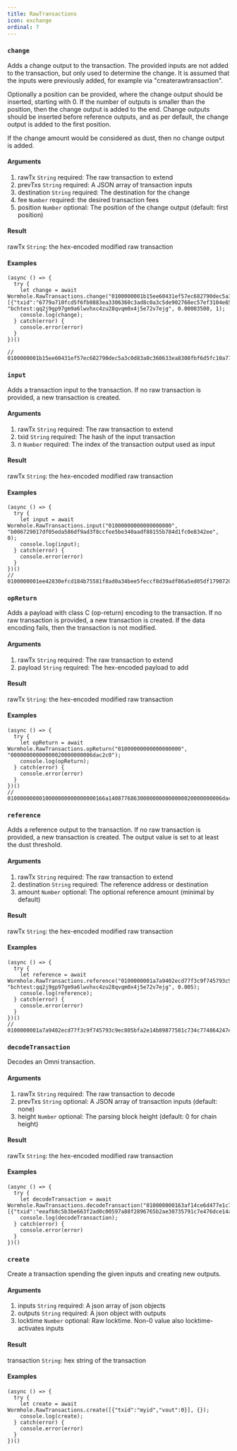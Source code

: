 ```yaml
---
title: RawTransactions
icon: exchange
ordinal: 7
---
```


### `change`

Adds a change output to the transaction. The provided inputs are not added to the transaction, but only used to determine the change. It is assumed that the inputs were previously added, for example via "createrawtransaction".

Optionally a position can be provided, where the change output should be inserted, starting with 0. If the number of outputs is smaller than the position, then the change output is added to the end. Change outputs should be inserted before reference outputs, and as per default, the change output is added to the first position.

If the change amount would be considered as dust, then no change output is added.

#### Arguments

1.  rawTx `String` required: The raw transaction to extend
2.  prevTxs `String` required: A JSON array of transaction inputs
3.  destination `String` required: The destination for the change
4.  fee `Number` required: the desired transaction fees
5.  position `Number` optional: The position of the change output (default: first position)

#### Result

rawTx `String`: the hex-encoded modified raw transaction

#### Examples

    (async () => {
      try {
        let change = await Wormhole.RawTransactions.change("0100000001b15ee60431ef57ec682790dec5a3c0d83a0c360633ea8308fbf6d5fc10a779670400000000ffffffff025c0d00000000000047512102f3e471222bb57a7d416c82bf81c627bfcd2bdc47f36e763ae69935bba4601ece21021580b888ff56feb27f17f08802ebed26258c23697d6a462d43fc13b565fda2dd52aeaa0a0000000000001976a914946cb2e08075bcbaf157e47bcb67eb2b2339d24288ac00000000", [{"txid":"6779a710fcd5f6fb0883ea3306360c3ad8c0a3c5de902768ec57ef3104e65eb1","vout":4,"scriptPubKey":"76a9147b25205fd98d462880a3e5b0541235831ae959e588ac","value":0.00068257}], "bchtest:qq2j9gp97gm9a6lwvhxc4zu28qvqm0x4j5e72v7ejg", 0.00003500, 1);
        console.log(change);
      } catch(error) {
        console.error(error)
      }
    })()

    // 0100000001b15ee60431ef57ec682790dec5a3c0d83a0c360633ea8308fbf6d5fc10a779670400000000ffffffff035c0d00000000000047512102f3e471222bb57a7d416c82bf81c627bfcd2bdc47f36e763ae69935bba4601ece21021580b888ff56feb27f17f08802ebed26258c23697d6a462d43fc13b565fda2dd52aeefe40000000000001976a9141522a025f2365eebee65cd8a8b8a38180dbcd59588acaa0a0000000000001976a914946cb2e08075bcbaf157e47bcb67eb2b2339d24288ac00000000

### `input`

Adds a transaction input to the transaction. If no raw transaction is provided, a new transaction is created.

#### Arguments

1.  rawTx `String` required: The raw transaction to extend
2.  txid `String` required: The hash of the input transaction
3.  n `Number` required: The index of the transaction output used as input

#### Result

rawTx `String`: the hex-encoded modified raw transaction

#### Examples

    (async () => {
      try {
        let input = await Wormhole.RawTransactions.input("01000000000000000000", "b006729017df05eda586df9ad3f8ccfee5be340aadf88155b784d1fc0e8342ee", 0);
        console.log(input);
      } catch(error) {
        console.error(error)
      }
    })()
    // 0100000001ee42830efcd184b75581f8ad0a34bee5feccf8d39adf86a5ed05df17907206b00000000000ffffffff0000000000

### `opReturn`

Adds a payload with class C (op-return) encoding to the transaction. If no raw transaction is provided, a new transaction is created. If the data encoding fails, then the transaction is not modified.

#### Arguments

1.  rawTx `String` required: The raw transaction to extend
2.  payload `String` required: The hex-encoded payload to add

#### Result

rawTx `String`: the hex-encoded modified raw transaction

#### Examples

    (async () => {
      try {
        let opReturn = await Wormhole.RawTransactions.opReturn("01000000000000000000", "00000000000000020000000006dac2c0");
        console.log(opReturn);
      } catch(error) {
        console.error(error)
      }
    })()
    // 0100000000010000000000000000166a140877686300000000000000020000000006dac2c000000000

### `reference`

Adds a reference output to the transaction. If no raw transaction is provided, a new transaction is created. The output value is set to at least the dust threshold.

#### Arguments

1.  rawTx `String` required: The raw transaction to extend
2.  destination `String` required: The reference address or destination
3.  amount `Number` optional: The optional reference amount (minimal by default)

#### Result

rawTx `String`: the hex-encoded modified raw transaction

#### Examples

    (async () => {
      try {
        let reference = await Wormhole.RawTransactions.reference("0100000001a7a9402ecd77f3c9f745793c9ec805bfa2e14b89877581c734c774864247e6f50400000000ffffffff03aa0a0000000000001976a9146d18edfe073d53f84dd491dae1379f8fb0dfe5d488ac5c0d0000000000004751210252ce4bdd3ce38b4ebbc5a6e1343608230da508ff12d23d85b58c964204c4cef3210294cc195fc096f87d0f813a337ae7e5f961b1c8a18f1f8604a909b3a5121f065b52aeaa0a0000000000001976a914946cb2e08075bcbaf157e47bcb67eb2b2339d24288ac00000000", "bchtest:qq2j9gp97gm9a6lwvhxc4zu28qvqm0x4j5e72v7ejg", 0.005);
        console.log(reference);
      } catch(error) {
        console.error(error)
      }
    })()
    // 0100000001a7a9402ecd77f3c9f745793c9ec805bfa2e14b89877581c734c774864247e6f50400000000ffffffff04aa0a0000000000001976a9146d18edfe073d53f84dd491dae1379f8fb0dfe5d488ac5c0d0000000000004751210252ce4bdd3ce38b4ebbc5a6e1343608230da508ff12d23d85b58c964204c4cef3210294cc195fc096f87d0f813a337ae7e5f961b1c8a18f1f8604a909b3a5121f065b52aeaa0a0000000000001976a914946cb2e08075bcbaf157e47bcb67eb2b2339d24288ac20a10700000000001976a9141522a025f2365eebee65cd8a8b8a38180dbcd59588ac00000000

### `decodeTransaction`

Decodes an Omni transaction.

#### Arguments

1.  rawTx `String` required: The raw transaction to decode
2.  prevTxs `String` optional: A JSON array of transaction inputs (default: none)
3.  height `Number` optional: The parsing block height (default: 0 for chain height)

#### Result

rawTx `String`: the hex-encoded modified raw transaction

#### Examples

    (async () => {
      try {
        let decodeTransaction = await Wormhole.RawTransactions.decodeTransaction("010000000163af14ce6d477e1c793507e32a5b7696288fa89705c0d02a3f66beb3c5b8afee0100000000ffffffff02ac020000000000004751210261ea979f6a06f9dafe00fb1263ea0aca959875a7073556a088cdfadcd494b3752102a3fd0a8a067e06941e066f78d930bfc47746f097fcd3f7ab27db8ddf37168b6b52ae22020000000000001976a914946cb2e08075bcbaf157e47bcb67eb2b2339d24288ac00000000", [{"txid":"eeafb8c5b3be663f2ad0c00597a88f2896765b2ae30735791c7e476dce14af63","vout":1,"scriptPubKey":"76a9149084c0bd89289bc025d0264f7f23148fb683d56c88ac","value":0.0001123}]);
        console.log(decodeTransaction);
      } catch(error) {
        console.error(error)
      }
    })()

### `create`

Create a transaction spending the given inputs and creating new outputs.

#### Arguments

1.  inputs `String` required: A json array of json objects
2.  outputs `String` required: A json object with outputs
3.  locktime `Number` optional: Raw locktime. Non-0 value also locktime-activates inputs

#### Result

transaction `String`: hex string of the transaction

#### Examples

    (async () => {
      try {
        let create = await Wormhole.RawTransactions.create([{"txid":"myid","vout":0}], {});
        console.log(create);
      } catch(error) {
        console.error(error)
      }
    })()
